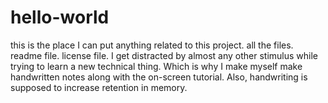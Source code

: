 # hello-world
this is the place I can put anything related to this project. all the files. readme file. license file.
I get distracted by almost any other stimulus while trying to learn a new technical thing. Which is why I make myself make handwritten notes along with the on-screen tutorial. Also, handwriting is supposed to increase retention in memory.

